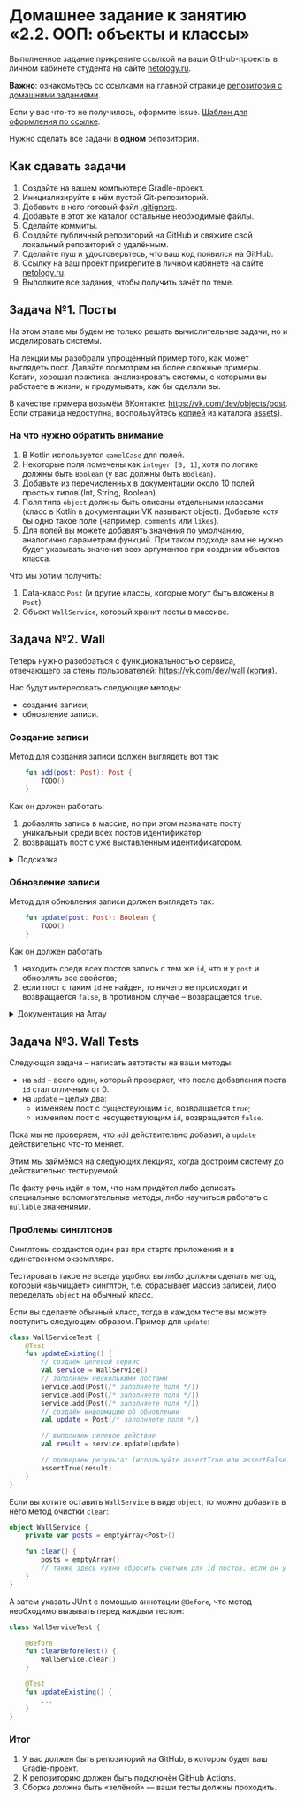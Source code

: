 # Домашнее задание к занятию «2.2. ООП: объекты и классы»

Выполненное задание прикрепите ссылкой на ваши GitHub-проекты в личном кабинете студента на сайте [netology.ru](https://netology.ru).

**Важно**: ознакомьтесь со ссылками на главной странице [репозитория с домашними заданиями](../README.md).

Если у вас что-то не получилось, оформите Issue. [Шаблон для оформления по ссылке](../report-requirements.md).

Нужно сделать все задачи в **одном** репозитории.

## Как сдавать задачи

1. Создайте на вашем компьютере Gradle-проект.
1. Инициализируйте в нём пустой Git-репозиторий.
1. Добавьте в него готовый файл [.gitignore](../.gitignore).
1. Добавьте в этот же каталог остальные необходимые файлы.
1. Сделайте коммиты.
1. Создайте публичный репозиторий на GitHub и свяжите свой локальный репозиторий с удалённым.
1. Сделайте пуш и удостоверьтесь, что ваш код появился на GitHub.
1. Ссылку на ваш проект прикрепите в личном кабинете на сайте [netology.ru](https://netology.ru).
1. Выполните все задания, чтобы получить зачёт по теме.

## Задача №1. Посты

На этом этапе мы будем не только решать вычислительные задачи, но и моделировать системы.

На лекции мы разобрали упрощённый пример того, как может выглядеть пост. Давайте посмотрим на более сложные примеры. Кстати, хорошая практика: анализировать системы, с которыми вы работаете в жизни, и продумывать, как бы сделали вы.

В качестве примера возьмём ВКонтакте: https://vk.com/dev/objects/post. Если страница недоступна, воспользуйтесь [копией](assets/post.pdf) из каталога [assets](assets)).

### На что нужно обратить внимание
1. В Kotlin используется `camelCase` для полей.
1. Некоторые поля помечены как `integer [0, 1]`, хотя по логике должны быть `Boolean` (у вас должны быть `Boolean`).
1. Добавьте из перечисленных в документации около 10 полей простых типов (Int, String, Boolean).
1. Поля типа `object` должны быть описаны отдельными классами (класс в Kotlin в документации VK называют object). Добавьте хотя бы одно такое поле (например, `comments` или `likes`).
1. Для полей вы можете добавлять значения по умолчанию, аналогично параметрам функций. При таком подходе вам не нужно будет указывать значения всех аргументов при создании объектов класса.

Что мы хотим получить:
1. Data-класс `Post` (и другие классы, которые могут быть вложены в `Post`).
1. Объект `WallService`, который хранит посты в массиве.

## Задача №2. Wall

Теперь нужно разобраться с функциональностью сервиса, отвечающего за стены пользователей: https://vk.com/dev/wall ([копия](assets/wall.pdf)).

Нас будут интересовать следующие методы:
* создание записи;
* обновление записи.

### Создание записи

Метод для создания записи должен выглядеть вот так:
```kotlin
    fun add(post: Post): Post {
        TODO()
    }
```

Как он должен работать:
1. добавлять запись в массив, но при этом назначать посту уникальный среди всех постов идентификатор;
1. возвращать пост с уже выставленным идентификатором.

<details>
  <summary>Подсказка</summary>

  Возможно, вам стоит завести private-переменную для хранения следующего уникального `id`. Пока у нас in-memory система: всё хранится в оперативной памяти, всё работает на одной машине.
</details>

### Обновление записи

Метод для обновления записи должен выглядеть так:
```kotlin
    fun update(post: Post): Boolean {
        TODO()
    }
```

Как он должен работать:
1. находить среди всех постов запись с тем же `id`, что и у `post` и обновлять все свойства;
1. если пост с таким `id` не найден, то ничего не происходит и возвращается `false`, в противном случае – возвращается `true`.

<details>
  <summary>Документация на Array</summary>

Для работы с любыми типами вам могут понадобиться методы и операторы из тех, что мы ещё не проходили.

Давайте разберёмся, где и как в таких случаях искать информацию. Искать её нужно не на StackOverflow или в статьях, а на официальном сайте.

1\. Поскольку вы знаете, что класс называется `Array`, вы идёте по адресу https://kotlinlang.org/api/latest/jvm/stdlib/alltypes/ и через Ctrl + F (либо Cmd + F в Mac) ищете `Array`:

![](pic/alltypes.png)

Кликаете для перехода.

2\. На странице описания вы видите, на каких платформах доступен этот тип и как можно создавать его экземпляры:

![](pic/array.png)

3\. Далее будет идти описание конструкторов, свойств и функций, вы можете выбрать то, что вас интересует:

![](pic/description.png)

4\. Внутри с помощью «кусочков» кода будет описано, как эту функцию использовать, включая, например, использование в виде оператора `[]`:

![](pic/usage.png)

Т.е. `set` - это и есть `[]`, который мы использовали в лекции.

Обратите внимание: в Kotlin добавлено огромное количество готовых функций и удобных способов что-то сделать минимумом кода. Поэтому прежде чем писать что-то, особенно в части работы с набором элементов, обязательно почитайте документацию. Вполне вероятно, что готовое решение уже существует.
</details>

## Задача №3. Wall Tests

Следующая задача – написать автотесты на ваши методы:
* на `add` – всего один, который проверяет, что после добавления поста `id` стал отличным от 0.
* на `update` – целых два:
    - изменяем пост с существующим `id`, возвращается `true`;
    - изменяем пост с несуществующим `id`, возвращается `false`.

Пока мы не проверяем, что `add` действительно добавил, а `update` действительно что-то меняет.

Этим мы займёмся на следующих лекциях, когда достроим систему до действительно тестируемой.

По факту речь идёт о том, что нам придётся либо дописать специальные вспомогательные методы, либо научиться работать с `nullable` значениями.

### Проблемы синглтонов

Синглтоны создаются один раз при старте приложения и в единственном экземпляре.

Тестировать такое не всегда удобно: вы либо должны сделать метод, который «вычищает» синглтон, т.е. сбрасывает массив записей, либо переделать `object` на обычный класс.

Если вы сделаете обычный класс, тогда в каждом тесте вы можете поступить следующим образом. Пример для `update`:

```kotlin
class WallServiceTest {
    @Test
    fun updateExisting() {
        // создаём целевой сервис
        val service = WallService()
        // заполняем несколькими постами
        service.add(Post(/* заполняете поля */))
        service.add(Post(/* заполняете поля */))
        service.add(Post(/* заполняете поля */))
        // создаём информацию об обновлении
        val update = Post(/* заполняете поля */)

        // выполняем целевое действие
        val result = service.update(update)

        // проверяем результат (используйте assertTrue или assertFalse)
        assertTrue(result)
    }
}
```

Если вы хотите оставить `WallService` в виде `object`, то можно добавить в него метод очистки `clear`:

```kotlin
object WallService {
    private var posts = emptyArray<Post>()

    fun clear() {
        posts = emptyArray()
        // также здесь нужно сбросить счетчик для id постов, если он у вас используется
    }
}
```

А затем указать JUnit с помощью аннотации `@Before`, что метод необходимо вызывать перед каждым тестом:

```kotlin
class WallServiceTest {

    @Before
    fun clearBeforeTest() {
        WallService.clear()
    }

    @Test
    fun updateExisting() {
        ...
    }
}
```

### Итог
1. У вас должен быть репозиторий на GitHub, в котором будет ваш Gradle-проект.
1. К репозиторию должен быть подключён GitHub Actions.
1. Сборка должна быть «зелёной» — ваши тесты должны проходить.
